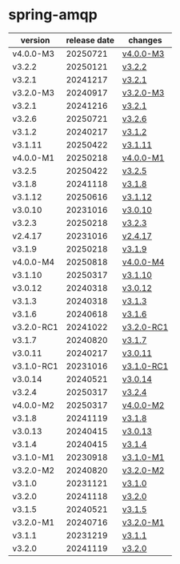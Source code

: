 # spring-amqp	


|version|release date|changes|
|---|---|---|
|v4.0.0-M3|20250721|[v4.0.0-M3](./v4.0.0-M3-20250721.md)|
|v3.2.2|20250121|[v3.2.2](./v3.2.2-20250121.md)|
|v3.2.1|20241217|[v3.2.1](./v3.2.1-20241217.md)|
|v3.2.0-M3|20240917|[v3.2.0-M3](./v3.2.0-M3-20240917.md)|
|v3.2.1|20241216|[v3.2.1](./v3.2.1-20241216.md)|
|v3.2.6|20250721|[v3.2.6](./v3.2.6-20250721.md)|
|v3.1.2|20240217|[v3.1.2](./v3.1.2-20240217.md)|
|v3.1.11|20250422|[v3.1.11](./v3.1.11-20250422.md)|
|v4.0.0-M1|20250218|[v4.0.0-M1](./v4.0.0-M1-20250218.md)|
|v3.2.5|20250422|[v3.2.5](./v3.2.5-20250422.md)|
|v3.1.8|20241118|[v3.1.8](./v3.1.8-20241118.md)|
|v3.1.12|20250616|[v3.1.12](./v3.1.12-20250616.md)|
|v3.0.10|20231016|[v3.0.10](./v3.0.10-20231016.md)|
|v3.2.3|20250218|[v3.2.3](./v3.2.3-20250218.md)|
|v2.4.17|20231016|[v2.4.17](./v2.4.17-20231016.md)|
|v3.1.9|20250218|[v3.1.9](./v3.1.9-20250218.md)|
|v4.0.0-M4|20250818|[v4.0.0-M4](./v4.0.0-M4-20250818.md)|
|v3.1.10|20250317|[v3.1.10](./v3.1.10-20250317.md)|
|v3.0.12|20240318|[v3.0.12](./v3.0.12-20240318.md)|
|v3.1.3|20240318|[v3.1.3](./v3.1.3-20240318.md)|
|v3.1.6|20240618|[v3.1.6](./v3.1.6-20240618.md)|
|v3.2.0-RC1|20241022|[v3.2.0-RC1](./v3.2.0-RC1-20241022.md)|
|v3.1.7|20240820|[v3.1.7](./v3.1.7-20240820.md)|
|v3.0.11|20240217|[v3.0.11](./v3.0.11-20240217.md)|
|v3.1.0-RC1|20231016|[v3.1.0-RC1](./v3.1.0-RC1-20231016.md)|
|v3.0.14|20240521|[v3.0.14](./v3.0.14-20240521.md)|
|v3.2.4|20250317|[v3.2.4](./v3.2.4-20250317.md)|
|v4.0.0-M2|20250317|[v4.0.0-M2](./v4.0.0-M2-20250317.md)|
|v3.1.8|20241119|[v3.1.8](./v3.1.8-20241119.md)|
|v3.0.13|20240415|[v3.0.13](./v3.0.13-20240415.md)|
|v3.1.4|20240415|[v3.1.4](./v3.1.4-20240415.md)|
|v3.1.0-M1|20230918|[v3.1.0-M1](./v3.1.0-M1-20230918.md)|
|v3.2.0-M2|20240820|[v3.2.0-M2](./v3.2.0-M2-20240820.md)|
|v3.1.0|20231121|[v3.1.0](./v3.1.0-20231121.md)|
|v3.2.0|20241118|[v3.2.0](./v3.2.0-20241118.md)|
|v3.1.5|20240521|[v3.1.5](./v3.1.5-20240521.md)|
|v3.2.0-M1|20240716|[v3.2.0-M1](./v3.2.0-M1-20240716.md)|
|v3.1.1|20231219|[v3.1.1](./v3.1.1-20231219.md)|
|v3.2.0|20241119|[v3.2.0](./v3.2.0-20241119.md)|
